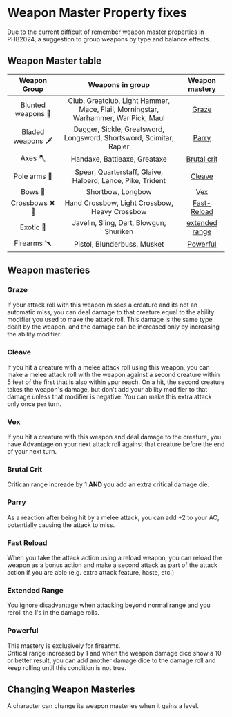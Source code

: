 
# Weapon Master Property fixes

Due to the current difficult of remember weapon master properties in PHB2024, a suggestion to group weapons by type and balance effects.

## Weapon Master table

| Weapon Group | Weapons in group |Weapon mastery |
|:-----------:|:--------------:|:--------------:|
| Blunted weapons 🔨 | Club, Greatclub, Light Hammer, Mace, Flail, Morningstar, Warhammer, War Pick, Maul | [Graze](#graze)          |
| Bladed weapons 🗡 | Dagger, Sickle, Greatsword, Longsword, Shortsword, Scimitar, Rapier     | [Parry](#parry)        |
| Axes 🪓 | Handaxe, Battleaxe, Greataxe |[Brutal crit](#brutal-crit)|
| Pole arms 🔱| Spear, Quarterstaff, Glaive, Halberd, Lance, Pike, Trident   | [Cleave](#cleave)         |
| Bows 🏹 | Shortbow, Longbow     | [Vex](#vex)            |
| Crossbows ✖🏹 | Hand Crossbow, Light Crossbow, Heavy Crossbow   | [Fast-Reload](#fast-reload) |
| Exotic 🎯 | Javelin, Sling, Dart, Blowgun, Shuriken |[extended range](#extended-range)|
| Firearms 🥆 | Pistol, Blunderbuss, Musket   | [Powerful](#powerful)| 

## Weapon masteries

### Graze

If your attack roll with this weapon misses a creature and its not an automatic miss, you can deal damage to that creature equal to the ability modifier you used to make the attack roll. 
This damage is the same type dealt by the weapon, and the damage can be increased only by increasing the ability modifier.  

### Cleave

If you hit a creature with a melee attack roll using this weapon, you can make a melee attack roll with the weapon against a second creature within 5 feet of the first that is also within ypur reach. On a hit, the second creature takes the weapon's damage, but don't add your ability modifier to that damage unless that modifier is negative. You can make this extra attack only once per turn.

### Vex

If you hit a creature with this weapon and deal damage to the creature, you have Advantage on your next attack roll against that creature before the end of your next turn. 

### Brutal Crit

Critican range increade by 1 **AND** you add an extra critical damage die.  

### Parry

As a reaction after being hit by a melee attack, you can add +2 to your AC, potentially causing the attack to miss.

### Fast Reload

When you take the attack action using a reload weapon, you can reload the weapon as a bonus action and make a second attack as part of the attack action if you are able (e.g. extra attack feature, haste, etc.)

### Extended Range

You ignore disadvantage when attacking beyond normal range and you reroll the 1's in the damage rolls.

### Powerful

This mastery is exclusively for firearms.  
Critical range increased by 1 and when the weapon damage dice show a 10 or better result, you can add another damage dice to the damage roll and keep rolling until this condition is not true.

## Changing Weapon Masteries  

A character can change its weapon masteries when it gains a level.  

